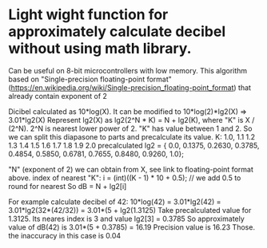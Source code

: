 # Light wight function for approximately calculate decibel without using math library.

Can be useful on 8-bit microcontrollers with low memory.
This algorithm based on  "Single-precision floating-point format" (https://en.wikipedia.org/wiki/Single-precision_floating-point_format)
that already contain exponent of 2 

Dicibel calculated as 10\*log(X).
It can be modified to 10\*log(2)\*lg2(X) => 3.01\*lg2(X)
Represent lg2(X) as lg2(2^N \* K) = N + lg2(K), where "K" is  X / (2^N).  2^N is nearest lower power of 2. 
"K" has value between 1 and 2.
So we can split this diapasone to parts and precalculate its value.
K:                    1.0,  1.1     1.2     1.3     1.4     1.5     1.6     1.7     1.8     1.9     2.0
precalculated lg2 = { 0.0,  0.1375, 0.2630, 0.3785, 0.4854, 0.5850, 0.6781, 0.7655, 0.8480, 0.9260, 1.0};

"N" (exponent of 2) we can obtain from X, see link to floating-point format above.
index of nearest "K": i = (int)((K - 1) * 10 + 0.5); // we add 0.5 to round for nearest 
So dB = N + lg2\[i\]

For example calculate decibel of 42:
10\*log(42) = 3.01\*lg2(42) = 3.01\*lg2(32\*(42/32)) = 3.01\*(5 + lg2(1.3125)
Take precalculated value for 1.3125. Its neares index is 3 and value lg2\[3\] = 0.3785
So approximately value of dB(42) is 3.01\*(5 + 0.3785) = 16.19
Precision value is 16.23 
Those. the inaccuracy in this case is 0.04
